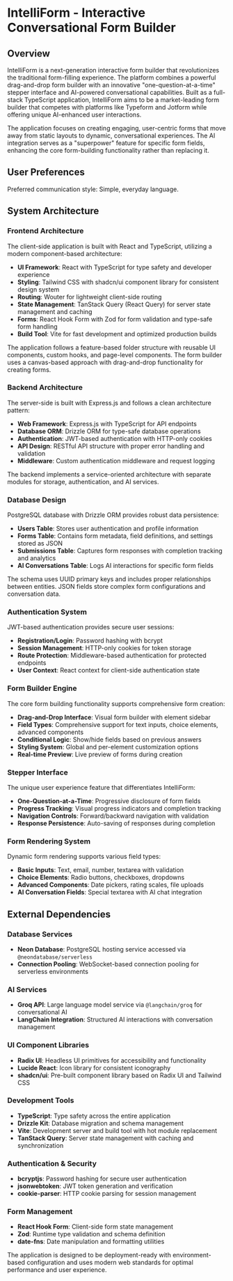 # IntelliForm - Interactive Conversational Form Builder

## Overview

IntelliForm is a next-generation interactive form builder that revolutionizes the traditional form-filling experience. The platform combines a powerful drag-and-drop form builder with an innovative "one-question-at-a-time" stepper interface and AI-powered conversational capabilities. Built as a full-stack TypeScript application, IntelliForm aims to be a market-leading form builder that competes with platforms like Typeform and Jotform while offering unique AI-enhanced user interactions.

The application focuses on creating engaging, user-centric forms that move away from static layouts to dynamic, conversational experiences. The AI integration serves as a "superpower" feature for specific form fields, enhancing the core form-building functionality rather than replacing it.

## User Preferences

Preferred communication style: Simple, everyday language.

## System Architecture

### Frontend Architecture

The client-side application is built with React and TypeScript, utilizing a modern component-based architecture:

- **UI Framework**: React with TypeScript for type safety and developer experience
- **Styling**: Tailwind CSS with shadcn/ui component library for consistent design system
- **Routing**: Wouter for lightweight client-side routing
- **State Management**: TanStack Query (React Query) for server state management and caching
- **Forms**: React Hook Form with Zod for form validation and type-safe form handling
- **Build Tool**: Vite for fast development and optimized production builds

The application follows a feature-based folder structure with reusable UI components, custom hooks, and page-level components. The form builder uses a canvas-based approach with drag-and-drop functionality for creating forms.

### Backend Architecture

The server-side is built with Express.js and follows a clean architecture pattern:

- **Web Framework**: Express.js with TypeScript for API endpoints
- **Database ORM**: Drizzle ORM for type-safe database operations
- **Authentication**: JWT-based authentication with HTTP-only cookies
- **API Design**: RESTful API structure with proper error handling and validation
- **Middleware**: Custom authentication middleware and request logging

The backend implements a service-oriented architecture with separate modules for storage, authentication, and AI services.

### Database Design

PostgreSQL database with Drizzle ORM provides robust data persistence:

- **Users Table**: Stores user authentication and profile information
- **Forms Table**: Contains form metadata, field definitions, and settings stored as JSON
- **Submissions Table**: Captures form responses with completion tracking and analytics
- **AI Conversations Table**: Logs AI interactions for specific form fields

The schema uses UUID primary keys and includes proper relationships between entities. JSON fields store complex form configurations and conversation data.

### Authentication System

JWT-based authentication provides secure user sessions:

- **Registration/Login**: Password hashing with bcrypt
- **Session Management**: HTTP-only cookies for token storage
- **Route Protection**: Middleware-based authentication for protected endpoints
- **User Context**: React context for client-side authentication state

### Form Builder Engine

The core form building functionality supports comprehensive form creation:

- **Drag-and-Drop Interface**: Visual form builder with element sidebar
- **Field Types**: Comprehensive support for text inputs, choice elements, advanced components
- **Conditional Logic**: Show/hide fields based on previous answers
- **Styling System**: Global and per-element customization options
- **Real-time Preview**: Live preview of forms during creation

### Stepper Interface

The unique user experience feature that differentiates IntelliForm:

- **One-Question-at-a-Time**: Progressive disclosure of form fields
- **Progress Tracking**: Visual progress indicators and completion tracking
- **Navigation Controls**: Forward/backward navigation with validation
- **Response Persistence**: Auto-saving of responses during completion

### Form Rendering System

Dynamic form rendering supports various field types:

- **Basic Inputs**: Text, email, number, textarea with validation
- **Choice Elements**: Radio buttons, checkboxes, dropdowns
- **Advanced Components**: Date pickers, rating scales, file uploads
- **AI Conversation Fields**: Special textarea with AI chat integration

## External Dependencies

### Database Services

- **Neon Database**: PostgreSQL hosting service accessed via `@neondatabase/serverless`
- **Connection Pooling**: WebSocket-based connection pooling for serverless environments

### AI Services

- **Groq API**: Large language model service via `@langchain/groq` for conversational AI
- **LangChain Integration**: Structured AI interactions with conversation management

### UI Component Libraries

- **Radix UI**: Headless UI primitives for accessibility and functionality
- **Lucide React**: Icon library for consistent iconography
- **shadcn/ui**: Pre-built component library based on Radix UI and Tailwind CSS

### Development Tools

- **TypeScript**: Type safety across the entire application
- **Drizzle Kit**: Database migration and schema management
- **Vite**: Development server and build tool with hot module replacement
- **TanStack Query**: Server state management with caching and synchronization

### Authentication & Security

- **bcryptjs**: Password hashing for secure user authentication
- **jsonwebtoken**: JWT token generation and verification
- **cookie-parser**: HTTP cookie parsing for session management

### Form Management

- **React Hook Form**: Client-side form state management
- **Zod**: Runtime type validation and schema definition
- **date-fns**: Date manipulation and formatting utilities

The application is designed to be deployment-ready with environment-based configuration and uses modern web standards for optimal performance and user experience.
